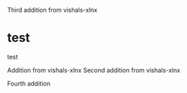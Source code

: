 Third addition from vishals-xlnx
# test
test

Addition from vishals-xlnx
Second addition from vishals-xlnx


Fourth addition
